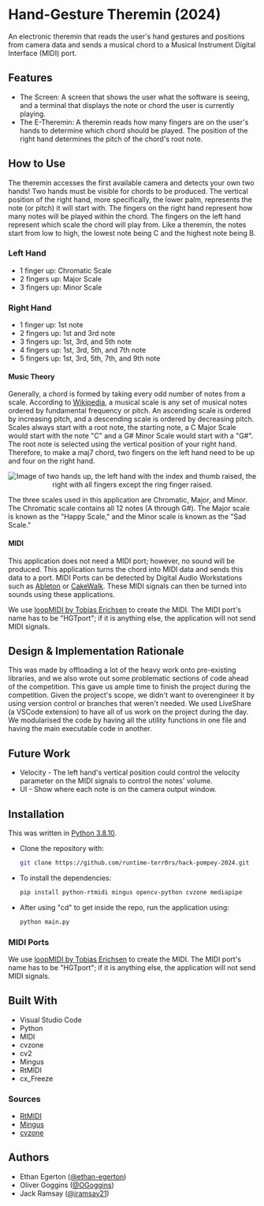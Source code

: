 # Hand-Gesture Theremin (2024)

An electronic theremin that reads the user's hand gestures and positions from camera data and sends a musical chord to a Musical Instrument Digital Interface (MIDI) port.

## Features

* The Screen:
   A screen that shows the user what the software is seeing, and a terminal that displays the note or chord the user is currently playing.
* The E-Theremin:
   A theremin reads how many fingers are on the user's hands to determine which chord should be played. The position of the right hand determines the pitch of the chord's root note.

## How to Use

The theremin accesses the first available camera and detects your own two hands! Two hands must be visible for chords to be produced. The vertical position of the right hand, more specifically, the lower palm, represents the note (or pitch) it will start with. The fingers on the right hand represent how many notes will be played within the chord. The fingers on the left hand represent which scale the chord will play from. Like a theremin, the notes start from low to high, the lowest note being C and the highest note being B.

### Left Hand

* 1 finger up: Chromatic Scale
* 2 fingers up: Major Scale
* 3 fingers up: Minor Scale

### Right Hand

* 1 finger up: 1st note
* 2 fingers up: 1st and 3rd note
* 3 fingers up: 1st, 3rd, and 5th note
* 4 fingers up: 1st, 3rd, 5th, and 7th note
* 5 fingers up: 1st, 3rd, 5th, 7th, and 9th note

#### Music Theory

Generally, a chord is formed by taking every odd number of notes from a scale. According to [Wikipedia](https://en.wikipedia.org/wiki/Scale_(music)), a musical scale is any set of musical notes ordered by fundamental frequency or pitch. An ascending scale is ordered by increasing pitch, and a descending scale is ordered by decreasing pitch. Scales always start with a root note, the starting note, a C Major Scale would start with the note "C" and a G# Minor Scale would start with a "G#". The root note is selected using the vertical position of your right hand. Therefore, to make a maj7 chord, two fingers on the left hand need to be up and four on the right hand. 
<p align="center">
   <img src="https://github.com/runtime-terr0rs/hack-pompey-2024/blob/main/assets/maj7chord.png" alt="Image of two hands up, the left hand with the index and thumb raised, the right with all fingers except the ring finger raised.">
</p>
The three scales used in this application are Chromatic, Major, and Minor. The Chromatic scale contains all 12 notes (A through G#). The Major scale is known as the "Happy Scale," and the Minor scale is known as the "Sad Scale." 

#### MIDI

This application does not need a MIDI port; however, no sound will be produced. This application turns the chord into MIDI data and sends this data to a port. MIDI Ports can be detected by Digital Audio Workstations such as [Ableton](https://www.ableton.com/en/) or [CakeWalk](https://www.cakewalk.com/). These MIDI signals can then be turned into sounds using these applications.

We use [loopMIDI by Tobias Erichsen](https://www.tobias-erichsen.de/software/loopmidi.html) to create the MIDI. The MIDI port's name has to be "HGTport"; if it is anything else, the application will not send MIDI signals.

## Design & Implementation Rationale

This was made by offloading a lot of the heavy work onto pre-existing libraries, and we also wrote out some problematic sections of code ahead of the competition. This gave us ample time to finish the project during the competition. Given the project's scope, we didn't want to overengineer it by using version control or branches that weren't needed. We used LiveShare (a VSCode extension) to have all of us work on the project during the day. We modularised the code by having all the utility functions in one file and having the main executable code in another.

## Future Work

* Velocity - The left hand's vertical position could control the velocity parameter on the MIDI signals to control the notes' volume.
* UI - Show where each note is on the camera output window.

## Installation

This was written in [Python 3.8.10](https://www.python.org/downloads/release/python-3810/).

* Clone the repository with:

   ```bash
   git clone https://github.com/runtime-terr0rs/hack-pompey-2024.git
   ```

* To install the dependencies:

   ```bash
   pip install python-rtmidi mingus opencv-python cvzone mediapipe
   ```

* After using "cd" to get inside the repo, run the application using:

   ```bash
   python main.py
   ```

### MIDI Ports

We use [loopMIDI by Tobias Erichsen](https://www.tobias-erichsen.de/software/loopmidi.html) to create the MIDI. The MIDI port's name has to be "HGTport"; if it is anything else, the application will not send MIDI signals. 

## Built With

* Visual Studio Code
* Python
* MIDI
* cvzone
* cv2
* Mingus
* RtMIDI
* cx_Freeze

### Sources

* [RtMIDI](https://pypi.org/project/python-rtmidi/)
* [Mingus](https://github.com/bspaans/python-mingus)
* [cvzone](https://github.com/cvzone/cvzone?tab=readme-ov-file#hand-tracking-module)

## Authors

* Ethan Egerton ([@ethan-egerton](https://github.com/ethan-egerton))
* Oliver Goggins ([@OGoggins](https://github.com/OGoggins))
* Jack Ramsay ([@jramsay21](https://github.com/jramsay21))
